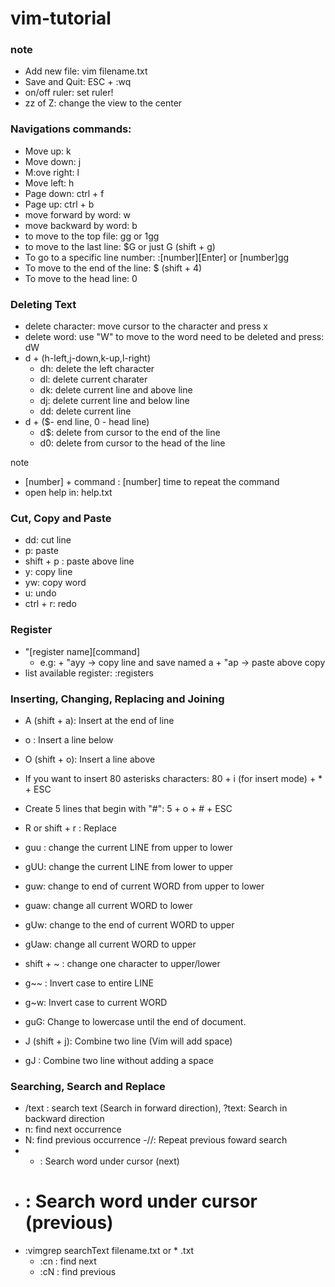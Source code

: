 # vim-tutorial
### note
- Add new file: vim filename.txt
- Save and Quit: ESC + :wq
- on/off ruler: set ruler!
- zz of Z: change the view to the center
### Navigations commands:
- Move up: k
- Move down: j
- M:ove right: l
- Move left: h
- Page down: ctrl + f
- Page up: ctrl + b
- move forward by word: w
- move backward by word: b
- to move to the top file: gg or 1gg
- to move to the last line: $G or just G (shift + g)
- To go to a specific line number: :[number][Enter] or [number]gg
- To move to the end of the line: $ (shift + 4)
- To move to the head line: 0
### Deleting Text
- delete character: move cursor to the character and press x
- delete word: use "W" to move to the word need to be deleted and press: dW
- d + (h-left,j-down,k-up,l-right)
  + dh: delete the left character
  + dl: delete current charater
  + dk: delete current line and above line
  + dj: delete current line and below line
  + dd: delete current line
- d + ($- end line, 0 - head line)
  + d$: delete from cursor to the end of the line
  + d0: delete from cursor to the head of the line

note
- [number] + command : [number] time to repeat the command
- open help in: help.txt

### Cut, Copy and Paste
- dd: cut line
- p: paste
- shift + p : paste above line
- y: copy line
- yw: copy word
- u: undo
- ctrl + r: redo
### Register
- "[register name][command]
   - e.g: + "ayy -> copy line and save named a
          + "ap -> paste above copy 
- list available register: :registers

### Inserting, Changing, Replacing and Joining
- A (shift + a): Insert at the end of line
- o : Insert a line below
- O (shift + o): Insert a line above
- If you want to insert 80 asterisks characters: 80 + i (for insert mode) + * + ESC
- Create 5 lines that begin with "#": 5 + o + # + ESC
- R or shift + r : Replace
- guu : change the current LINE from upper to lower
- gUU: change the current LINE from lower to upper
- guw: change to end of current WORD from upper to lower
- guaw: change all current WORD to lower
- gUw: change to the end of current WORD to upper
- gUaw: change all current WORD to upper

- shift + ~ : change one character to upper/lower
- g~~ : Invert case to entire LINE
- g~w: Invert case to current WORD
- guG: Change to lowercase until the end of document.

- J (shift + j): Combine two line (Vim will add space)
- gJ : Combine two line without adding a space

### Searching, Search and Replace
- /text : search text (Search in forward direction), ?text: Search in backward direction
- n: find next occurrence
- N: find previous occurrence
-//: Repeat previous foward search
- * : Search word under cursor (next) 
- # : Search word under cursor (previous)
- :vimgrep searchText filename.txt or * .txt
   + :cn : find next
   + :cN : find previous

